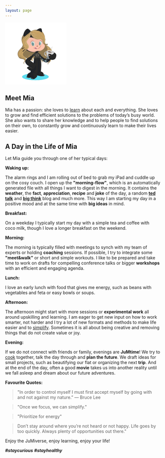 ```yaml
---
layout: page
--- 
```


<img src="/assets/images/JuMia.PNG" width="200" height="200">


## Meet Mia
Mia has a passion: she loves to [learn](/category/jumlearn/) about each and everything. 
She loves to grow and find efficient solutions to the problems of today’s busy world. 
She also wants to share her knowledge and to help people to find solutions on their own, to constantly grow and continuously learn to make their lives easier.

## A Day in the Life of Mia
Let Mia guide you through one of her typical days:

**Waking up:**

The alarm rings and I am rolling out of bed to grab my iPad and cuddle up on the cosy couch.
I open up the **"morning-flow"**, which is an automatically generated file with all things I want to digest in the morning. It contains the **weather**, the **fact**, **appreciation**, **recipe** and **joke** of the day, a random [**ted talk**](https://www.ted.com/) and [**big think**](https://bigthink.com/) blog and much more.
This way I am starting my day in a positive mood and at the same time with **big ideas** in mind.

**Breakfast:**

On a weekday I typically start my day with a simple tea and coffee with coco milk, though I love a longer breakfast on the weekend.

**Morning:**

The morning is typically filled with meetings to synch with my team of experts or holding **coaching** sessions. If possible, I try to integrate some **"meet&walk"** or short and simple workouts.
I like to be prepared and take time to work on drafts for compelling conference talks or bigger **workshops** with an efficient and engaging agenda.

**Lunch:**

I love an early lunch with food that gives me energy, such as beans with vegetables and feta or easy bowls or soups.

**Afternoon:**

The afternoon might start with more sessions or **experimental work** all around upskilling and learning.
I am eager to get new input on how to work smarter, not harder and I try a lot of new formats and methods to make life easier and to [simplify](/category/jumsimplify/).
Sometimes it is all about being creative and removing things that do not create value or joy.

**Evening:**

If we do not connect with friends or family, evenings are **JuMtime**! 
We try to [cook](/category/jumcook/) together, talk the day through and **plan the future**.
We draft ideas for small projects, such as beautifying our flat or organizing the next **trip**.
And at the end of the day, often a good **movie** takes us into another reality until we fall asleep and dream about our future adventures.

**Favourite Quotes:**
> "In order to control myself I must first accept myself by going with and not against my nature.” ― Bruce Lee

> "Once we focus, we can simplify."

> "Prioritize for energy"

> Don’t stay around where you’re not heard or not happy. Life goes by too quickly. Always plenty of opportunities out there."

Enjoy the JuMiverse, enjoy learning, enjoy your life!

**_#staycurious_** **_#stayhealthy_**
